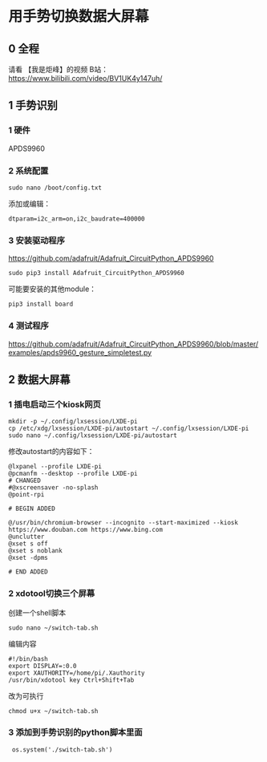 
# 用手势切换数据大屏幕

## 0 全程
请看 【我是炬峰】的视频
B站：https://www.bilibili.com/video/BV1UK4y147uh/

## 1 手势识别
### 1 硬件
APDS9960
### 2 系统配置
```
sudo nano /boot/config.txt
```
添加或编辑：
```
dtparam=i2c_arm=on,i2c_baudrate=400000
```
### 3 安装驱动程序
https://github.com/adafruit/Adafruit_CircuitPython_APDS9960

```
sudo pip3 install Adafruit_CircuitPython_APDS9960
```
可能要安装的其他module：
```
pip3 install board
```
### 4 测试程序
https://github.com/adafruit/Adafruit_CircuitPython_APDS9960/blob/master/examples/apds9960_gesture_simpletest.py

## 2 数据大屏幕
### 1 插电启动三个kiosk网页
```
mkdir -p ~/.config/lxsession/LXDE-pi
cp /etc/xdg/lxsession/LXDE-pi/autostart ~/.config/lxsession/LXDE-pi
sudo nano ~/.config/lxsession/LXDE-pi/autostart
```
修改autostart的内容如下：
```
@lxpanel --profile LXDE-pi
@pcmanfm --desktop --profile LXDE-pi
# CHANGED
#@xscreensaver -no-splash
@point-rpi

# BEGIN ADDED

@/usr/bin/chromium-browser --incognito --start-maximized --kiosk https://www.douban.com https://www.bing.com
@unclutter
@xset s off
@xset s noblank
@xset -dpms

# END ADDED
```
### 2 xdotool切换三个屏幕
创建一个shell脚本
```
sudo nano ~/switch-tab.sh
```
编辑内容
```
#!/bin/bash
export DISPLAY=:0.0
export XAUTHORITY=/home/pi/.Xauthority
/usr/bin/xdotool key Ctrl+Shift+Tab
```

改为可执行
```
chmod u+x ~/switch-tab.sh
```
### 3 添加到手势识别的python脚本里面
```
 os.system('./switch-tab.sh')
```